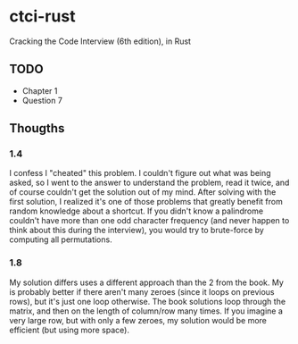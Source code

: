 # ctci-rust
Cracking the Code Interview (6th edition), in Rust

## TODO
- Chapter 1
 - Question 7

## Thougths

### 1.4

I confess I "cheated" this problem. I couldn't figure out what was being asked,
so I went to the answer to understand the problem, read it twice, and of course
couldn't get the solution out of my mind.
After solving with the first solution, I realized it's one of those problems
that greatly benefit from random knowledge about a shortcut.
If you didn't know a palindrome couldn't have more than one odd character
frequency (and never happen to think about this during the interview), you would
try to brute-force by computing all permutations.

### 1.8

My solution differs uses a different approach than the 2 from the book. My is
probably better if there aren't many zeroes (since it loops on previous rows),
but it's just one loop otherwise. The book solutions loop through the matrix,
and then on the length of column/row many times. If you imagine a very large row,
but with only a few zeroes, my solution would be more efficient (but using more
space).
